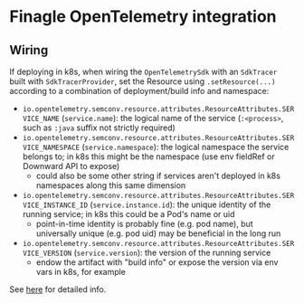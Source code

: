 # Finagle OpenTelemetry integration

## Wiring

If deploying in k8s, when wiring the `OpenTelemetrySdk` with an `SdkTracer` built with `SdkTracerProvider`, set the Resource using `.setResource(...)` according to a combination of deployment/build info and namespace:
- `io.opentelemetry.semconv.resource.attributes.ResourceAttributes.SERVICE_NAME` (`service.name`): the logical name of the service (`:<process>`, such as `:java` suffix not strictly required)
- `io.opentelemetry.semconv.resource.attributes.ResourceAttributes.SERVICE_NAMESPACE` (`service.namespace`): the logical namespace the service belongs to; in k8s this might be the namespace (use env fieldRef or Downward API to expose)
  - could also be some other string if services aren't deployed in k8s namespaces along this same dimension
- `io.opentelemetry.semconv.resource.attributes.ResourceAttributes.SERVICE_INSTANCE_ID` (`service.instance.id`): the unique identity of the running service; in k8s this could be a Pod's name or uid
  - point-in-time identity is probably fine (e.g. pod name), but universally unique (e.g. pod uid) may be beneficial in the long run
- `io.opentelemetry.semconv.resource.attributes.ResourceAttributes.SERVICE_VERSION` (`service.version`): the version of the running service
  - endow the artifact with "build info" or expose the version via env vars in k8s, for example

See [here](https://github.com/open-telemetry/opentelemetry-specification/blob/main/specification/resource/semantic_conventions/README.md#service) for detailed info.
